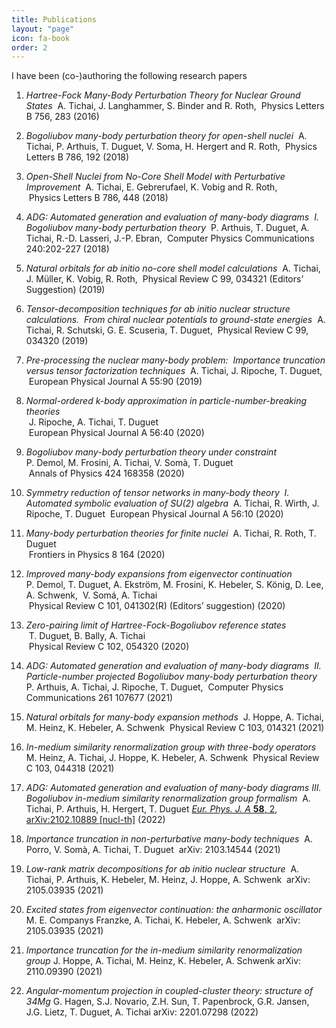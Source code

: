 ```yaml
---
title: Publications
layout: "page"
icon: fa-book
order: 2
---
```


I have been (co-)authoring the following research papers

1. *Hartree-Fock Many-Body Perturbation Theory for Nuclear Ground States *
A. Tichai, J. Langhammer, S. Binder and R. Roth,
 Physics Letters B 756, 283 (2016)

2. *Bogoliubov many-body perturbation theory for open-shell nuclei*
 A. Tichai, P.  Arthuis, T. Duguet,  V. Soma, H. Hergert and R. Roth, 
Physics Letters B 786, 192 (2018)

3. *Open-Shell Nuclei from No-Core Shell Model with Perturbative Improvement*
 A. Tichai, E. Gebrerufael, K.  Vobig and R. Roth,  
 Physics Letters B 786, 448 (2018)

4. *ADG: Automated generation and evaluation of many-body diagrams  I. Bogoliubov many-body perturbation theory *
P. Arthuis, T. Duguet, A. Tichai, R.-D. Lasseri, J.-P. Ebran,
 Computer Physics Communications 240:202-227 (2018)

5. *Natural orbitals for ab initio no-core shell model calculations *
A. Tichai, J. Müller, K. Vobig, R. Roth, 
Physical Review C 99, 034321 (Editors’ Suggestion) (2019)

6. *Tensor-decomposition techniques for ab initio nuclear structure calculations.  From chiral nuclear potentials to ground-state energies *
A. Tichai, R. Schutski, G. E. Scuseria, T. Duguet,
 Physical Review C 99, 034320 (2019)

7. *Pre-processing the nuclear many-body problem:   Importance truncation versus tensor factorization techniques *
A. Tichai, J. Ripoche, T. Duguet,
 European Physical Journal A 55:90 (2019)

8. *Normal-ordered k-body approximation in particle-number-breaking theories*   
 J. Ripoche, A. Tichai, T. Duguet   
 European Physical Journal A 56:40 (2020)

9. *Bogoliubov many-body perturbation theory under constraint *   
P. Demol, M. Frosini, A. Tichai, V. Somà, T. Duguet   
 Annals of Physics 424 168358 (2020)

10. *Symmetry reduction of tensor networks in many-body theory  I. Automated symbolic evaluation of SU(2) algebra *
A. Tichai, R. Wirth, J. Ripoche, T. Duguet
 European Physical Journal A 56:10 (2020)

11. *Many-body perturbation theories for finite nuclei *
A. Tichai, R. Roth, T. Duguet   
 Frontiers in Physics 8 164 (2020)

12. *Improved many-body expansions from eigenvector continuation *   
P. Demol, T. Duguet,  A. Ekström, M. Frosini, K. Hebeler, S. König, D. Lee, A. Schwenk,  V. Somá, A. Tichai    
 Physical Review C 101, 041302(R) (Editors’ suggestion) (2020)

13. *Zero-pairing limit of Hartree-Fock-Bogoliubov reference states*  
 T. Duguet, B. Bally, A. Tichai  
 Physical Review C 102, 054320 (2020)

14. *ADG: Automated generation and evaluation of many-body diagrams  II. Particle-number projected Bogoliubov many-body perturbation theory*
P. Arthuis, A. Tichai, J. Ripoche, T. Duguet,
 Computer Physics Communications 261 107677 (2021)

15. *Natural orbitals for many-body expansion methods *
J. Hoppe, A. Tichai, M. Heinz, K. Hebeler,  A. Schwenk
 Physical Review C 103, 014321 (2021)

16. *In-medium similarity renormalization group with three-body operators *
M. Heinz, A. Tichai, J. Hoppe, K. Hebeler,  A. Schwenk
 Physical Review C 103, 044318 (2021)

17. *ADG: Automated generation and evaluation of many-body diagrams III. Bogoliubov in-medium similarity renormalization group formalism*
 A. Tichai, P. Arthuis, H. Hergert, T. Duguet
[*Eur. Phys. J. A* **58**, 2](https://doi.org/10.1140/epja/s10050-021-00621-6), [arXiv:2102.10889 \[nucl-th\]](https://arxiv.org/abs/2102.10889) (2022)

18. *Importance truncation in non-perturbative many-body techniques *
A. Porro, V. Somà,  A. Tichai, T. Duguet
 arXiv: 2103.14544 (2021)

19. *Low-rank matrix decompositions for ab initio nuclear structure *
A. Tichai, P. Arthuis, K. Hebeler, M. Heinz, J. Hoppe, A. Schwenk
 arXiv: 2105.03935 (2021)

20. *Excited states from eigenvector continuation: the anharmonic oscillator *
M. E. Companys Franzke, A. Tichai, K. Hebeler, A. Schwenk
 arXiv: 2105.03935 (2021)

21. *Importance truncation for the in-medium similarity renormalization group*
J. Hoppe, A. Tichai, M. Heinz, K. Hebeler, A. Schwenk
arXiv: 2110.09390 (2021)

22. *Angular-momentum projection in coupled-cluster theory: structure of 34Mg*
G. Hagen, S.J. Novario, Z.H. Sun, T. Papenbrock, G.R. Jansen, J.G. Lietz, T. Duguet, A. Tichai
arXiv: 2201.07298 (2022)
